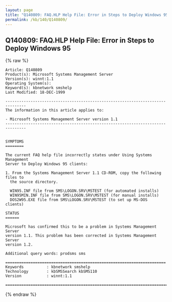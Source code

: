 ```yaml
---
layout: page
title: "Q140809: FAQ.HLP Help File: Error in Steps to Deploy Windows 95"
permalink: /kb/140/Q140809/
---
```


## Q140809: FAQ.HLP Help File: Error in Steps to Deploy Windows 95

{% raw %}

	Article: Q140809
	Product(s): Microsoft Systems Management Server
	Version(s): winnt:1.1
	Operating System(s): 
	Keyword(s): kbnetwork smshelp
	Last Modified: 18-DEC-1999
	
	-------------------------------------------------------------------------------
	The information in this article applies to:
	
	- Microsoft Systems Management Server version 1.1 
	-------------------------------------------------------------------------------
	
	
	SYMPTOMS
	========
	
	The current FAQ help file incorrectly states under Using Systems Management
	Server to Deploy Windows 95 clients:
	
	1. From the Systems Management Server 1.1 CD-ROM, copy the following files to
	  the source directory.
	
	  WIN95.INF file from SMS\LOGON.SRV\MSTEST (for automated installs)
	  WIN95MIN.INF file from SMS\LOGON.SRV\MSTEST (for manual installs)
	  DOS2W95.EXE file from SMS\LOGON.SRV\MSTEST (to set up MS-DOS clients)
	
	STATUS
	======
	
	Microsoft has confirmed this to be a problem in Systems Management Server
	version 1.1. This problem has been corrected in Systems Management Server
	version 1.2.
	
	Additional query words: prodsms sms
	
	======================================================================
	Keywords          : kbnetwork smshelp 
	Technology        : kbSMSSearch kbSMS110
	Version           : winnt:1.1
	
	=============================================================================
	

{% endraw %}
